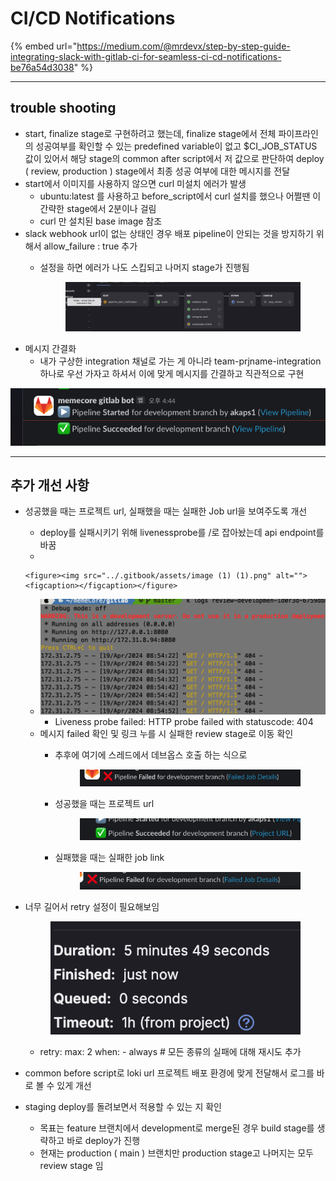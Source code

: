 # CI/CD Notifications

{% embed url="https://medium.com/@mrdevx/step-by-step-guide-integrating-slack-with-gitlab-ci-for-seamless-ci-cd-notifications-be76a54d3038" %}

***

## trouble shooting

* start, finalize stage로 구현하려고 했는데, finalize stage에서 전체 파이프라인의 성공여부를 확인할 수 있는 predefined variable이 없고 $CI\_JOB\_STATUS 값이 있어서 해당 stage의 common after script에서 저 값으로 판단하여 deploy ( review, production ) stage에서 최종 성공 여부에 대한 메시지를 전달
* start에서 이미지를 사용하지 않으면 curl 미설치 에러가 발생
  * ubuntu:latest 를 사용하고 before\_script에서 curl 설치를 했으나 어쩔땐 이 간략한 stage에서 2분이나 걸림
  * curl 만 설치된 base image 참조
* slack webhook url이 없는 상태인 경우 배포 pipeline이 안되는 것을 방지하기 위해서 allow\_failure : true 추가
  *   &#x20;설정을 하면 에러가 나도 스킵되고 나머지 stage가 진행됨

      <figure><img src="../.gitbook/assets/image (29).png" alt=""><figcaption></figcaption></figure>
* 메시지 간결화
  * 내가 구상한 integration 채널로 가는 게 아니라 team-prjname-integration 하나로 우선 가자고 하셔서 이에 맞게 메시지를 간결하고 직관적으로 구현

![](<../.gitbook/assets/image (4).png>)



***

## 추가 개선 사항

* 성공했을 때는 프로젝트  url, 실패했을 때는 실패한 Job url을 보여주도록 개선
  * deploy를 실패시키기 위해 livenessprobe를 /로 잡아놨는데 api endpoint를 바꿈
  *

      <figure><img src="../.gitbook/assets/image (1) (1).png" alt=""><figcaption></figcaption></figure>
  * ![](<../.gitbook/assets/image (2).png>)
    * Liveness probe failed: HTTP probe failed with statuscode: 404
  * 메시지 failed 확인 및 링크 누를 시 실패한 review stage로 이동 확인
    *   추후에 여기에 스레드에서 데브옵스 호출 하는 식으로

        <figure><img src="../.gitbook/assets/image (3).png" alt=""><figcaption></figcaption></figure>
    *   성공했을 때는 프로젝트 url

        <figure><img src="../.gitbook/assets/image (1).png" alt=""><figcaption></figcaption></figure>
    *   실패했을 때는 실패한 job link

        <figure><img src="../.gitbook/assets/image.png" alt=""><figcaption></figcaption></figure>
*   너무 길어서 retry 설정이 필요해보임

    <figure><img src="../.gitbook/assets/image (2) (1).png" alt=""><figcaption></figcaption></figure>



    * retry: max: 2 when: - always # 모든 종류의 실패에 대해 재시도 추가
* common before script로 loki url 프로젝트 배포 환경에 맞게 전달해서 로그를 바로 볼 수 있게 개선
* staging deploy를 돌려보면서 적용할 수 있는 지 확인
  * 목표는 feature 브랜치에서 development로 merge된 경우 build stage를 생략하고 바로 deploy가 진행
  * 현재는 production ( main ) 브랜치만 production stage고 나머지는 모두 review stage 임
